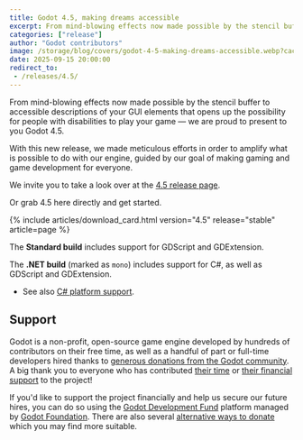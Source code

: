 ```yaml
---
title: Godot 4.5, making dreams accessible
excerpt: From mind-blowing effects now made possible by the stencil buffer to accessibilty descriptions of your GUI elements that opens up the possibility for some with disabilities to play your game — we are proud to present to you Godot 4.5.
categories: ["release"]
author: "Godot contributors"
image: /storage/blog/covers/godot-4-5-making-dreams-accessible.webp?cache=v2
date: 2025-09-15 20:00:00
redirect_to:
 - /releases/4.5/
---
```


From mind-blowing effects now made possible by the stencil buffer to accessible descriptions of your GUI elements that opens up the possibility for people with disabilities to play your game — we are proud to present to you Godot 4.5.

With this new release, we made meticulous efforts in order to amplify what is possible to do with our engine, guided by our goal of making gaming and game development for everyone.

We invite you to take a look over at the [4.5 release page](/releases/4.5/).

Or grab 4.5 here directly and get started.

{% include articles/download_card.html version="4.5" release="stable" article=page %}

The **Standard build** includes support for GDScript and GDExtension.

The **.NET build** (marked as `mono`) includes support for C#, as well as GDScript and GDExtension.
- See also [C# platform support](https://docs.godotengine.org/en/latest/tutorials/scripting/c_sharp/index.html#c-platform-support).

## Support

Godot is a non-profit, open-source game engine developed by hundreds of contributors on their free time, as well as a handful of part or full-time developers hired thanks to [generous donations from the Godot community](https://fund.godotengine.org/). A big thank you to everyone who has contributed [their time](https://github.com/godotengine/godot/blob/master/AUTHORS.md) or [their financial support](https://github.com/godotengine/godot/blob/master/DONORS.md) to the project!

If you'd like to support the project financially and help us secure our future hires, you can do so using the [Godot Development Fund](https://fund.godotengine.org/) platform managed by [Godot Foundation](https://godot.foundation/). There are also several [alternative ways to donate](/donate) which you may find more suitable.
